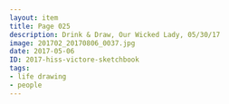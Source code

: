 ```yaml
---
layout: item
title: Page 025
description: Drink & Draw, Our Wicked Lady, 05/30/17
image: 201702_20170806_0037.jpg
date: 2017-05-06
ID: 2017-hiss-victore-sketchbook
tags: 
- life drawing 
- people
---
```

